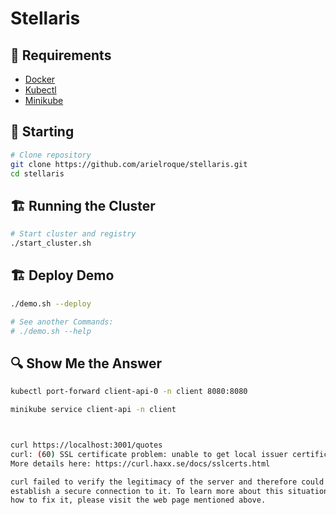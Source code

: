 # Stellaris

## :bookmark: Requirements
- [Docker](https://docs.docker.com/engine/install/ubuntu/) 
- [Kubectl](https://kubernetes.io/docs/tasks/tools/install-kubectl-linux/)
- [Minikube](https://minikube.sigs.k8s.io/docs/start/)

## :triangular_flag_on_post: Starting


```bash
# Clone repository
git clone https://github.com/arielroque/stellaris.git
cd stellaris
```

## :building_construction: Running the Cluster

```bash
# Start cluster and registry
./start_cluster.sh
```

## :building_construction: Deploy Demo 

```bash
./demo.sh --deploy

# See another Commands:
# ./demo.sh --help
```

## :mag: Show Me the Answer


```bash
kubectl port-forward client-api-0 -n client 8080:8080

minikube service client-api -n client



curl https://localhost:3001/quotes
curl: (60) SSL certificate problem: unable to get local issuer certificate
More details here: https://curl.haxx.se/docs/sslcerts.html

curl failed to verify the legitimacy of the server and therefore could not
establish a secure connection to it. To learn more about this situation and
how to fix it, please visit the web page mentioned above.
```